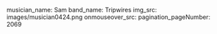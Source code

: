 musician_name: Sam
band_name: Tripwires
img_src: images/musician0424.png
onmouseover_src: 
pagination_pageNumber: 2069